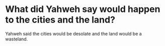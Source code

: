 # What did Yahweh say would happen to the cities and the land?

Yahweh said the cities would be desolate and the land would be a wasteland.
